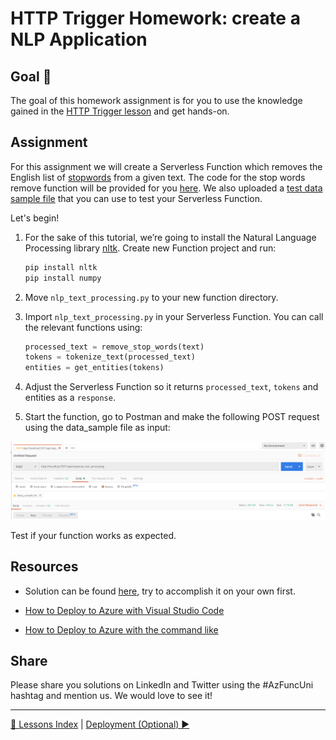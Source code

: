 # HTTP Trigger Homework: create a NLP Application

## Goal 🎯

The goal of this homework assignment is for you to use the knowledge gained in the [HTTP Trigger lesson](README.md) and get hands-on.

## Assignment

For this assignment we will create a Serverless Function which removes the English list of [stopwords](https://gist.github.com/sebleier/554280) from a given text.
The code for the stop words remove function will be provided for you [here](../../../src/python/AzureFunctions.Http/homework/homework_resources/shared_code/nlp_text_processing.py). We also uploaded a [test data sample file](../../../src/python/AzureFunctions.Http/homework/homework_resources/data/data_sample.txt) that you can use to test your Serverless Function.

Let's begin!

1. For the sake of this tutorial, we’re going to install the Natural Language Processing library [nltk](https://www.nltk.org/install.html). Create new Function project and run:

    ```bash
    pip install nltk
    pip install numpy
    ```

2. Move `nlp_text_processing.py` to your new function directory.
3. Import `nlp_text_processing.py` in your Serverless Function. You can call the relevant functions using:

    ```python
    processed_text = remove_stop_words(text)
    tokens = tokenize_text(processed_text)
    entities = get_entities(tokens)
    ```

4. Adjust the Serverless Function so it returns `processed_text`, `tokens` and entities as a `response`.

5. Start the function, go to Postman and make the following POST request using the data_sample file as input:

![Postman](../../../img/postman.png)

Test if your function works as expected.

## Resources

- Solution can be found [here](../../../src/python/AzureFunctions.Http/homework/homework_solution/), try to accomplish it on your own first.

- [How to Deploy to Azure with Visual Studio Code](https://docs.microsoft.com/azure/azure-functions/functions-develop-vs-code?tabs=python)
- [How to Deploy to Azure with the command like](http-lesson-deploy.md)

## Share

Please share you solutions on LinkedIn and Twitter using the #AzFuncUni hashtag and mention us. We would love to see it!

---
[🔼 Lessons Index](../../README.md) | [Deployment (Optional) ▶](http-lesson-deploy.md)